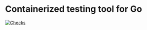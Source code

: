 # Containerized testing tool for Go

[![Checks](https://github.com/snormore/go-e2e/actions/workflows/checks.yaml/badge.svg)](https://github.com/snormore/go-e2e/actions/workflows/checks.yaml)
